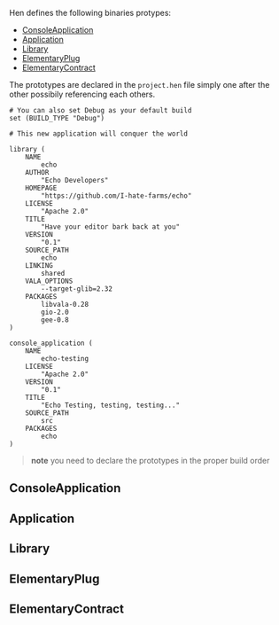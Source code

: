 Hen defines the following binaries protypes: 
  - [ConsoleApplication](#consoleapplication)
  - [Application](#application)
  - [Library](#library)
  - [ElementaryPlug](#elementaryplug)
  - [ElementaryContract](#elementarycontract)

The prototypes are declared in the `project.hen` file simply one after the other possibily referencing each others.

```
# You can also set Debug as your default build
set (BUILD_TYPE "Debug")

# This new application will conquer the world

library (
    NAME
        echo
    AUTHOR
        "Echo Developers"
    HOMEPAGE
        "https://github.com/I-hate-farms/echo"
    LICENSE
        "Apache 2.0"
    TITLE
        "Have your editor bark back at you"
    VERSION
        "0.1"
    SOURCE_PATH
        echo
    LINKING
        shared
    VALA_OPTIONS
        --target-glib=2.32
    PACKAGES
        libvala-0.28
        gio-2.0
        gee-0.8
)

console_application (
    NAME
        echo-testing
    LICENSE
        "Apache 2.0"
    VERSION
        "0.1"
    TITLE
        "Echo Testing, testing, testing..."
    SOURCE_PATH
        src
    PACKAGES
        echo
)

```

> **note** you need to declare the prototypes in the proper build order

## ConsoleApplication 

## Application 

## Library 

## ElementaryPlug

## ElementaryContract 
